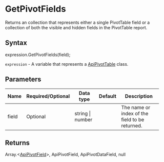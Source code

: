 # GetPivotFields

Returns an collection that represents either a single PivotTable field
or a collection of both the visible and hidden fields in the PivotTable report.

## Syntax

expression.GetPivotFields(field);

`expression` - A variable that represents a [ApiPivotTable](../ApiPivotTable.md) class.

## Parameters

| **Name** | **Required/Optional** | **Data type** | **Default** | **Description** |
| ------------- | ------------- | ------------- | ------------- | ------------- |
| field | Optional | string &#124; number |  | The name or index of the field to be returned. |

## Returns

Array.<[ApiPivotField](../../ApiPivotField/ApiPivotField.md)>, ApiPivotField, ApiPivotDataField, null